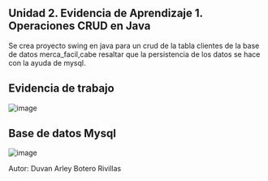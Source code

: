 ## Unidad 2. Evidencia de Aprendizaje 1. Operaciones CRUD en Java

Se crea proyecto swing en java para un crud de la tabla clientes de la base de datos merca_facil,cabe resaltar que la persistencia de los datos
se hace con la ayuda de mysql.


## Evidencia de trabajo
![image](https://user-images.githubusercontent.com/96325513/171032846-248e8421-ace2-4025-9c06-b3d306458579.png)

## Base de datos Mysql
![image](https://user-images.githubusercontent.com/96325513/171032902-0860c11f-b5da-4c94-9e68-9bd3e70cb195.png)


Autor: Duvan Arley Botero Rivillas

